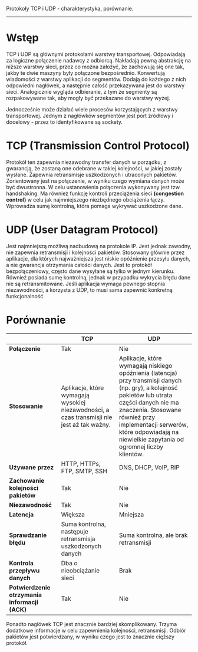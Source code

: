 Protokoły TCP i UDP - charakterystyka, porównanie.

---

# Wstęp
TCP i UDP są głównymi protokołami warstwy transportowej. Odpowiadają za logiczne połączenie nadawcy z odbiorcą. Nakładają pewną abstrakcję na niższe warstwy sieci, przez co można założyć, że zachowują się one tak, jakby te dwie maszyny były połączone bezpośrednio. Konwertują wiadomości z warstwy aplikacji do segmentów. Dodają do każdego z nich odpowiedni nagłówek, a następnie całość przekazywana jest do warstwy sieci. Analogicznie wygląda odbieranie, z tym że segmenty są rozpakowywane tak, aby mogły być przekazane do warstwy wyżej.

Jednocześnie może działać wiele procesów korzystających z warstwy transportowej. Jednym z nagłówków segmentów jest port źródłowy i docelowy - przez to identyfikowane są sockety.

# TCP (Transmission Control Protocol)
Protokół ten zapewnia niezawodny transfer danych w porządku, z gwarancją, że zostaną one odebrane w takiej kolejności, w jakiej zostały wysłane. Zapewnia retransmisje uszkodzonych i utraconych pakietów. Zorientowany jest na połączenie, w wyniku czego wymiana danych może być dwustronna. W celu ustanowienia połączenia wykonywany jest tzw. handshaking. Ma również funkcję kontroli przeciążenia sieci __(congestion control)__ w celu jak najmniejszego niezbędnego obciążenia łączy. Wprowadza sumę kontrolną, która pomaga wykrywać uszkodzone dane.

# UDP (User Datagram Protocol)
Jest najmniejszą możliwą nadbudową na protokole IP. Jest jednak zawodny, nie zapewnia retransmisji i kolejności pakietów. Stosowany głównie przez aplikacje, dla których najważniejsza jest niskie opóźnienie przesyłu danych, a nie gwarancja otrzymania całości danych. Jest to protokół bezpołączeniowy, często dane wysyłane są tylko w jednym kierunku. Również posiada sumę kontrolną, jednak w przypadku wykrycia błędu dane nie są retransmitowane. Jeśli aplikacja wymaga pewnego stopnia niezawodności, a korzysta z UDP, to musi sama zapewnić konkretną funkcjonalność.

# Porównanie

| | TCP | UDP |
| --- | --- | --- |
| **Połączenie** | Tak | Nie |
| **Stosowanie** | Aplikacje, które wymagają wysokiej niezawodności, a czas transmisji nie jest aż tak ważny. | Aplikacje, które wymagają niskiego opóźnienia (latencja) przy transmisji danych (np. gry), a kolejność pakietów lub utrata części danych nie ma znaczenia. Stosowane również przy implementacji serwerów, które odpowiadają na niewielkie zapytania od ogromnej liczby klientów. |
| **Używane przez** | HTTP, HTTPs, FTP, SMTP, SSH | DNS, DHCP, VoIP, RIP |
| **Zachowanie kolejności pakietów** | Tak | Nie |
| **Niezawodność** | Tak | Nie |
| **Latencja** | Większa | Mniejsza |
| **Sprawdzanie błędu** | Suma kontrolna, następuje retransmisja uszkodzonych danych | Suma kontrolna, ale brak retransmisji |
| **Kontrola przepływu danych** | Dba o nieobciążanie sieci | Brak |
| **Potwierdzenie otrzymania informacji (ACK)** | Tak | Nie |

Ponadto nagłówek TCP jest znacznie bardziej skomplikowany. Trzyma dodatkowe informacje w celu zapewnienia kolejności, retransmisji. Odbiór pakietów jest potwierdzany, w wyniku czego jest to znacznie cięższy protokół.